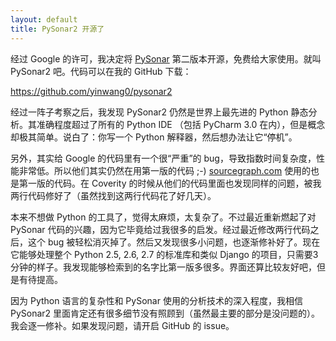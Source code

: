 ```yaml
---
layout: default
title: PySonar2 开源了
---
```


经过 Google 的许可，我决定将 <a href="http://yinwang0.wordpress.com/2010/09/12/pysonar">PySonar</a> 第二版本开源，免费给大家使用。就叫 PySonar2 吧。代码可以在我的 GitHub 下载：

<a href ="https://github.com/yinwang0/pysonar2">https://github.com/yinwang0/pysonar2</a>

经过一阵子考察之后，我发现 PySonar2 仍然是世界上最先进的 Python 静态分析。其准确程度超过了所有的 Python IDE （包括 PyCharm 3.0 在内），但是概念却极其简单。说白了：你写一个 Python 解释器，然后想办法让它“停机”。

另外，其实给 Google 的代码里有一个很“严重”的 bug，导致指数时间复杂度，性能非常低。所以他们其实仍然在用第一版的代码 ;-) <a href="http://www.sourcegraph.com">sourcegraph.com</a>  使用的也是第一版的代码。在 Coverity 的时候从他们的代码里面也发现同样的问题，被我两行代码修好了（虽然找到这两行代码花了好几天）。

本来不想做 Python 的工具了，觉得太麻烦，太复杂了。不过最近重新燃起了对 PySonar 代码的兴趣，因为它毕竟给过我很多的启发。经过最近修改两行代码之后，这个 bug 被轻松消灭掉了。然后又发现很多小问题，也逐渐修补好了。现在它能够处理整个 Python 2.5, 2.6, 2.7 的标准库和类似 Django 的项目，只需要3分钟的样子。我发现能够检索到的名字比第一版多很多。界面还算比较友好吧，但是有待提高。

因为 Python 语言的复杂性和 PySonar 使用的分析技术的深入程度，我相信 PySonar2 里面肯定还有很多细节没有照顾到（虽然最主要的部分是没问题的）。我会逐一修补。如果发现问题，请开启 GitHub 的 issue。
